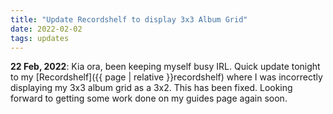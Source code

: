 ```yaml
---
title: "Update Recordshelf to display 3x3 Album Grid"
date: 2022-02-02
tags: updates
---
```


**22 Feb, 2022**: Kia ora, been keeping myself busy IRL. Quick update tonight to my [Recordshelf]({{ page | relative }}recordshelf) where I was incorrectly displaying my 3x3 album grid as a 3x2. This has been fixed. Looking forward to getting some work done on my guides page again soon.
